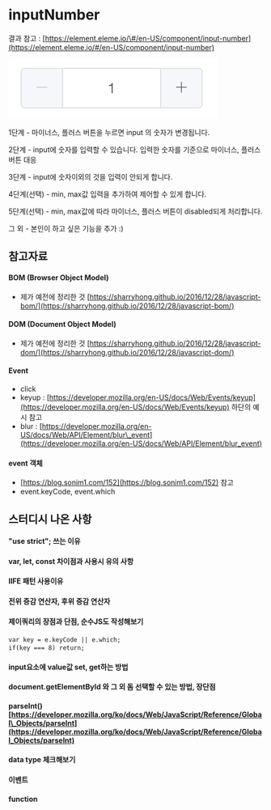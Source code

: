 # inputNumber

결과 참고 : [https://element.eleme.io/\#/en-US/component/input-number](https://element.eleme.io/#/en-US/component/input-number) 

![&#xC608;&#xC2DC; &#xC774;&#xBBF8;&#xC9C0;](../.gitbook/assets/inputnumber.png)

1단계 - 마이너스, 플러스 버튼을 누르면 input 의 숫자가 변경됩니다. 

2단계 - input에 숫자를 입력할 수 있습니다. 입력한 숫자를 기준으로 마이너스, 플러스 버튼 대응

3단계 - input에 숫자이외의 것을 입력이 안되게 합니다. 

4단계\(선택\) - min, max값 입력을 추가하여 제어할 수 있게 합니다. 

5단계\(선택\) - min, max값에 따라 마이너스, 플러스 버튼이 disabled되게 처리합니다. 

그 외 - 본인이 하고 싶은 기능을 추가 :\) 



## 참고자료 

#### BOM \(Browser Object Model\)

* 제가 예전에 정리한 것 [https://sharryhong.github.io/2016/12/28/javascript-bom/](https://sharryhong.github.io/2016/12/28/javascript-bom/)

#### DOM \(Document Object Model\)

* 제가 예전에 정리한 것 [https://sharryhong.github.io/2016/12/28/javascript-dom/](https://sharryhong.github.io/2016/12/28/javascript-dom/) 

#### Event

* click 
* keyup :  [https://developer.mozilla.org/en-US/docs/Web/Events/keyup](https://developer.mozilla.org/en-US/docs/Web/Events/keyup) 하단의 예시 참고 
* blur : [https://developer.mozilla.org/en-US/docs/Web/API/Element/blur\_event](https://developer.mozilla.org/en-US/docs/Web/API/Element/blur_event) 

#### event 객체 

* [https://blog.sonim1.com/152](https://blog.sonim1.com/152) 참고 
* event.keyCode, event.which 

## 스터디시 나온 사항  

#### "use strict"; 쓰는 이유 

#### var, let, const 차이점과 사용시 유의 사항   

#### IIFE 패턴 사용이유 

#### 전위 증감 연산자, 후위 증감 연산자 

#### 제이쿼리의 장점과 단점, 순수JS도 작성해보기       

```text
var key = e.keyCode || e.which;
if(key === 8) return; 
```



#### input요소에 value값 set, get하는 방법

#### document.getElementById 와 그 외 돔 선택할 수 있는 방법, 장단점

#### parseInt\(\)  [https://developer.mozilla.org/ko/docs/Web/JavaScript/Reference/Global\_Objects/parseInt](https://developer.mozilla.org/ko/docs/Web/JavaScript/Reference/Global_Objects/parseInt)

#### data type 체크해보기

#### 이벤트

#### function





